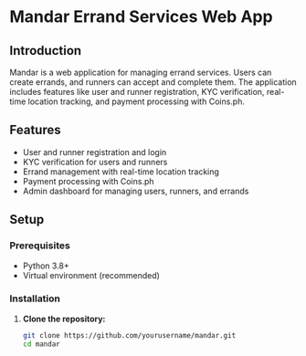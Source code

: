 # Mandar Errand Services Web App

## Introduction

Mandar is a web application for managing errand services. Users can create errands, and runners can accept and complete them. The application includes features like user and runner registration, KYC verification, real-time location tracking, and payment processing with Coins.ph.

## Features

- User and runner registration and login
- KYC verification for users and runners
- Errand management with real-time location tracking
- Payment processing with Coins.ph
- Admin dashboard for managing users, runners, and errands

## Setup

### Prerequisites

- Python 3.8+
- Virtual environment (recommended)

### Installation

1. **Clone the repository:**

   ```bash
   git clone https://github.com/yourusername/mandar.git
   cd mandar
